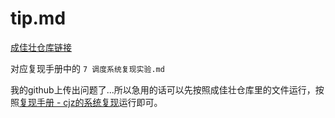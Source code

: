 # tip.md

[成佳壮仓库链接](https://github.com/Endericedragon/ReproducingBlockchain/tree/master/investigation-cjzhuang2020/cjz_underg_2021_09)

对应复现手册中的 `7 调度系统复现实验.md`

我的github上传出问题了...所以急用的话可以先按照成佳壮仓库里的文件运行，按照[复现手册 - cjz的系统复现](https://github.com/LancerEnk/GraduationDesign/blob/main/doc/%E5%A4%8D%E7%8E%B0%E6%89%8B%E5%86%8C/7%20%E8%B0%83%E5%BA%A6%E7%B3%BB%E7%BB%9F%E5%A4%8D%E7%8E%B0%E5%AE%9E%E9%AA%8C.md)运行即可。
